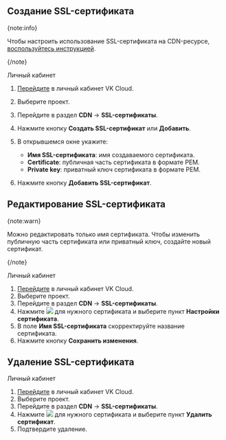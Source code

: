 ## Создание SSL-сертификата

{note:info}

Чтобы настроить использование SSL-сертификата на CDN-ресурсе, [воспользуйтесь инструкцией](../manage-cdn/ssl).

{/note}

<tabs>
<tablist>
<tab>Личный кабинет</tab>
</tablist>
<tabpanel>

1. [Перейдите](https://msk.cloud.vk.com/app/) в личный кабинет VK Cloud.
1. Выберите проект.
1. Перейдите в раздел **CDN** → **SSL-сертификаты**.
1. Нажмите кнопку **Создать SSL-сертификат** или **Добавить**.
1. В открывшемся окне укажите:

   - **Имя SSL-сертификата**: имя создаваемого сертификата.
   - **Certificate**: публичная часть сертификата в формате PEM.
   - **Private key**: приватный ключ сертификата в формате PEM.

1. Нажмите кнопку **Добавить SSL-сертификат**.

</tabpanel>
</tabs>

## Редактирование SSL-сертификата

{note:warn}

Можно редактировать только имя сертификата. Чтобы изменить публичную часть сертификата или приватный ключ, создайте новый сертификат.

{/note}

<tabs>
<tablist>
<tab>Личный кабинет</tab>
</tablist>
<tabpanel>

1. [Перейдите](https://msk.cloud.vk.com/app/) в личный кабинет VK Cloud.
1. Выберите проект.
1. Перейдите в раздел **CDN** → **SSL-сертификаты**.
1. Нажмите ![ ](/ru/assets/more-icon.svg "inline") для нужного сертификата и выберите пункт **Настройки сертификата**.
1. В поле **Имя SSL-сертификата** скорректируйте название сертификата.
1. Нажмите кнопку **Сохранить изменения**.

</tabpanel>
</tabs>

## Удаление SSL-сертификата

<tabs>
<tablist>
<tab>Личный кабинет</tab>
</tablist>
<tabpanel>

1. [Перейдите](https://msk.cloud.vk.com/app/) в личный кабинет VK Cloud.
1. Выберите проект.
1. Перейдите в раздел **CDN** → **SSL-сертификаты**.
1. Нажмите ![ ](/ru/assets/more-icon.svg "inline") для нужного сертификата и выберите пункт **Удалить сертификат**.
1. Подтвердите удаление.

</tabpanel>
</tabs>
